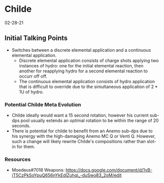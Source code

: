 # Childe
02-28-21

## Initial Talking Points
  * Switches between a discrete elemental application and a continuous elemental application. 
    * Discrete elemental application consists of charge shots applying two instances of hydro: one for the initial elemental reaction, then another for reapplying hydro for a second elemental reaction to occurr off off.
    * The continuous elemental application consists of hydro application that is difficult to override due to the simultaneous application of 2 * 1U of hydro.

### Potential Childe Meta Evolution
 * Childe ideally would want a 15 second rotation, however his current sub-dps pool usually extends an optimal rotation to be within the range of 20 seconds.
 * There is potential for childe to benefit from an Anemo sub-dps due to his synergy with the high-damaging Anemo MC Q or Venti Q. However, such a change will likely rewrite Childe's compositions rather than slot-in for them.

### Resources
 * Moedeus#7018 Weapons: https://docs.google.com/document/d/1yB-iT5CzPkSoYpuQ656nYkEdlZuhqi_-duSwo83_2oM/edit
